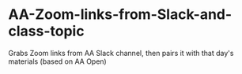 # AA-Zoom-links-from-Slack-and-class-topic
Grabs Zoom links from AA Slack channel, then pairs it with that day's materials (based on AA Open)
